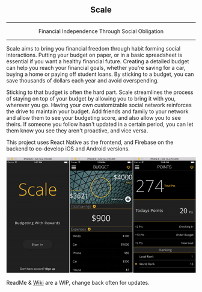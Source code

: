## <p style=text-align:center>Scale</p>
***
<p style=text-align:center>Financial Independence Through Social Obligation</p>

***

Scale aims to bring you financial freedom through habit forming social interactions. Putting your budget on paper, or in a basic spreadsheet is essential
 if you want a healthy financial future. Creating a detailed budget can help you reach your financial goals, whether you're saving for a car, buying a home
  or paying off student loans. By sticking to a budget, you can save thousands of dollars each year and avoid overspending.

Sticking to that budget is often the hard part. Scale streamlines the process of staying on top of your budget by allowing you to bring it with you, wherever
you go. Having your own customizable social network reinforces the drive to maintain your budget. Add friends and family to your network and allow them to see
your budgeting score, and also allow you to see theirs. If someone you follow hasn't updated in a certain period, you can let them know you see they aren't
proactive, and vice versa.

This project uses React Native as the frontend, and Firebase on the backend to co-develop iOS and Android versions.

<img class="img-responsive project-image" src="budgetapp.png" alt="Scale"/>

ReadMe & [Wiki](https://github.com/CUNYTech/BudgetApp/wiki) are a WIP, change back often for updates.

